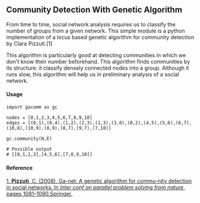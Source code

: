 ## Community Detection With Genetic Algorithm

From time to time, social network analysis requires us to classify the number of groups from a given network. This simple module is a python implementation of a locus based genetic algorithm for community detection by Clara Pizzuti.[1] 

This algorithm is particularly good at detecting communities in which we don't know their number beforehand. This algorithm finds communities by its structure: it classify densely connected nodes into a group. Although it runs slow, this algorithm will help us in preliminary analysis of a social network. 

#### Usage

```
import gacomm as gc

nodes = [0,1,2,3,4,5,6,7,8,9,10]
edges = [(0,1),(0,4),(1,2),(2,3),(1,3),(3,0),(0,2),(4,5),(5,6),(6,7),(10,8),(10,9),(8,9),(8,7),(9,7),(7,10)]

gc.community(N,E)

# Possible output
# [[0,1,2,3],[4,5,6],[7,8,9,10]]

```

#### Reference

[1. **Pizzuti**, C. (2008). Ga-net: A genetic algorithm for commu-nity detection in social networks. In *Inter conf on parallel problem solving from nature*, pages 1081–1090.Springer.](https://www.researchgate.net/publication/220701568_GA-Net_A_Genetic_Algorithm_for_Community_Detection_in_Social_Networks)